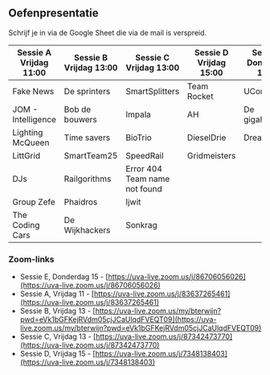 ## Oefenpresentatie

Schrijf je in via de Google Sheet die via de mail is verspreid. 

| Sessie A <br/>Vrijdag 11:00 | Sessie B <br/>Vrijdag 13:00 | Sessie C <br/>Vrijdag 13:00 | Sessie D <br/>Vrijdag 15:00 | Sessie E <br/>Donderdag 15:00 |
|--------------------------------|--------------------------------|--------------------------------|--------------------------------|----------------------------------|
| Fake News                      | De sprinters                   | SmartSplitters                 | Team Rocket                    | UConservate                      |
| JOM - Intelligence             | Bob de bouwers                 | Impala                         | AH                             | De gigahertjes                   |
| Lighting McQueen               | Time savers                    | BioTrio                        | DieselDrie                     | Dreamteam                        |
| LittGrid                       | SmartTeam25                    | SpeedRail                      | Gridmeisters                   |                                  |
| DJs                            | Railgorithms                   | Error 404 Team name not found  |                                |                                  |
| Group Zefe                     | Phaidros                       | Ijwit                          |                                |                                  |
| The Coding Cars                | De Wijkhackers                 | Sonkrag                        |                                |                                  |

### Zoom-links

* Sessie E, Donderdag 15 - [https://uva-live.zoom.us/j/86706056026](https://uva-live.zoom.us/j/86706056026)
* Sessie A, Vrijdag 11 - [https://uva-live.zoom.us/j/83637265461](https://uva-live.zoom.us/j/83637265461)
* Sessie B, Vrijdag 13 - [https://uva-live.zoom.us/my/bterwijn?pwd=eVk1bGFKejRVdm05cjJCaUlqdFVEQT09](https://uva-live.zoom.us/my/bterwijn?pwd=eVk1bGFKejRVdm05cjJCaUlqdFVEQT09)
* Sessie C, Vrijdag 13 - [https://uva-live.zoom.us/j/87342473770](https://uva-live.zoom.us/j/87342473770)
* Sessie D, Vrijdag 15 - [https://uva-live.zoom.us/j/7348138403](https://uva-live.zoom.us/j/7348138403)

